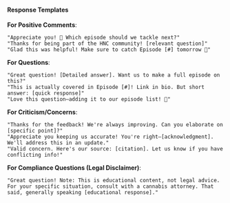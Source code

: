 #### Response Templates

**For Positive Comments**:
```
"Appreciate you! 🤠 Which episode should we tackle next?"
"Thanks for being part of the HNC community! [relevant question]"
"Glad this was helpful! Make sure to catch Episode [#] tomorrow 👀"
```

**For Questions**:
```
"Great question! [Detailed answer]. Want us to make a full episode on this?"
"This is actually covered in Episode [#]! Link in bio. But short answer: [quick response]"
"Love this question—adding it to our episode list! 📝"
```

**For Criticism/Concerns**:
```
"Thanks for the feedback! We're always improving. Can you elaborate on [specific point]?"
"Appreciate you keeping us accurate! You're right—[acknowledgment]. We'll address this in an update."
"Valid concern. Here's our source: [citation]. Let us know if you have conflicting info!"
```

**For Compliance Questions (Legal Disclaimer)**:
```
"Great question! Note: This is educational content, not legal advice. For your specific situation, consult with a cannabis attorney. That said, generally speaking [educational response]."
```

